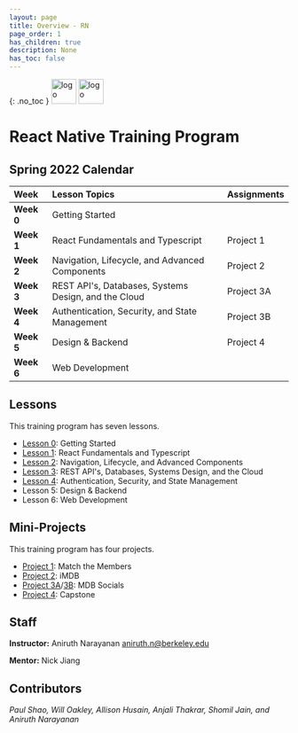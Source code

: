 ```yaml
---
layout: page
title: Overview - RN
page_order: 1
has_children: true
description: None
has_toc: false
---
```

{: .no_toc }
<img src="https://mdb.dev/wp-content/uploads/2019/07/mdb_nooutline.png" alt="logo" style="height:45px; !important;"/>
<img src="https://upload.wikimedia.org/wikipedia/commons/thumb/a/a7/React-icon.svg/1200px-React-icon.svg.png" alt="logo" style="height:45px; marginLeft:15 !important;"/>

# React Native Training Program

## Spring 2022 Calendar

| Week | Lesson Topics | Assignments |
| :---- | :----------------- | :---- |
| **Week 0** | Getting Started ||
| **Week 1** | React Fundamentals and Typescript | Project 1 |
| **Week 2** | Navigation, Lifecycle, and Advanced Components | Project 2 |
| **Week 3** | REST API's, Databases, Systems Design, and the Cloud | Project 3A |
| **Week 4** | Authentication, Security, and State Management | Project 3B |
| **Week 5** | Design & Backend | Project 4 |
| **Week 6** | Web Development ||

## Lessons

This training program has seven lessons.

- [Lesson 0](/react-native/lessons/0/): Getting Started
- [Lesson 1](/react-native/lessons/1/): React Fundamentals and Typescript
- [Lesson 2](/react-native/lessons/2/): Navigation, Lifecycle, and Advanced Components
- [Lesson 3](/react-native/lessons/3/): REST API's, Databases, Systems Design, and the Cloud
- [Lesson 4](/react-native/lessons/4/): Authentication, Security, and State Management
- Lesson 5: Design & Backend
- Lesson 6: Web Development

## Mini-Projects

This training program has four projects.
- [Project 1](/react-native/projects/match-the-members/): Match the Members
- [Project 2](/react-native/projects/imdb/): iMDB
- [Project 3A](/react-native/projects/mdb-socials-part-a/)/[3B](/react-native/projects/mdb-socials-part-b/): MDB Socials
- [Project 4](/react-native/projects/capstone/): Capstone

## Staff

**Instructor:** Aniruth Narayanan [aniruth.n@berkeley.edu](mailto:aniruth.n@berkeley.edu)

**Mentor:** Nick Jiang

## Contributors

*Paul Shao, Will Oakley, Allison Husain, Anjali Thakrar, Shomil Jain, and Aniruth Narayanan*

